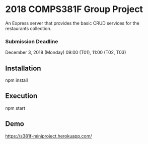 # 2018 COMPS381F Group Project

An Express server that provides the basic CRUD services for the restaurants
collection.

### Submission Deadline

December 3, 2018 (Monday) 09:00 (T01), 11:00 (T02, T03)

## Installation

npm install

## Execution

npm start

## Demo

https://s381f-miniproject.herokuapp.com/
